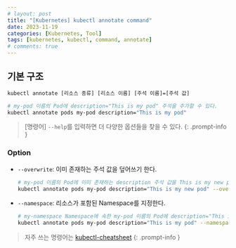 ```yaml
---
# layout: post
title: "[Kubernetes] kubectl annotate command"
date: 2023-11-19
categories: [Kubernetes, Tool]
tags: [kubernetes, kubectl, command, annotate]
# comments: true
---
```


## 기본 구조

```bash
kubectl annotate [리소스 종류] [리소스 이름] [주석 이름]=[주석 값]

# my-pod 이름의 Pod에 description="This is my pod" 주석을 추가할 수 있다.
kubectl annotate pods my-pod description="This is my pod"
```

> [명령어] `--help`를 입력하면 더 다양한 옵션들을 찾을 수 있다.
{: .prompt-info }

### Option

- `--overwrite`: 이미 존재하는 주석 값을 덮어쓰기 한다.
    ```bash
    # my-pod 이름의 Pod에 이미 존재하는 description 주석 값을 This is my new pod으로 덮어쓴다.
    kubectl annotate pods my-pod description="This is my new pod" --overwrite
    ```

- `--namespace`: 리소스가 포함된 Namespace를 지정한다.
    ```bash
    # my-namespace Namespace에 속한 my-pod 이름의 Pod에 description="This is my pod" 주석을 추가
    kubectl annotate pods my-pod description="This is my pod" --namespace my-namespace
    ```

> 자주 쓰는 명령어는 [kubectl-cheatsheet](https://kubernetes.io/docs/reference/kubectl/cheatsheet/)
{: .prompt-info }